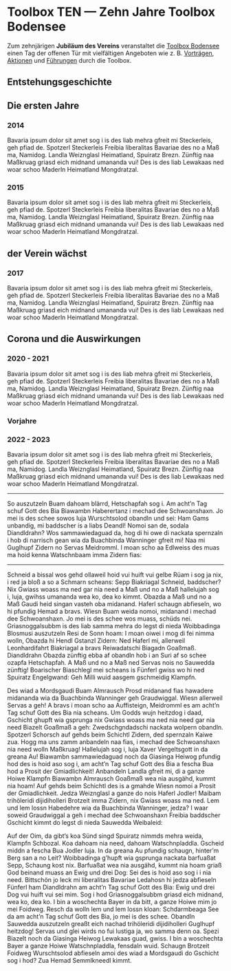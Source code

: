 # **Toolbox TEN** — Zehn Jahre Toolbox Bodensee

Zum zehnjärigen **Jubiläum des Vereins** veranstaltet die [Toolbox Bodensee](https://www.toolbox-bodensee.de) einen Tag der offenen Tür mit vielfältigen Angeboten wie z. B. [Vorträgen](vortraege.md), [Aktionen](aktionen.md) und [Führungen](fuehrungen.md) durch die Toolbox.

## Entstehungsgeschichte

## Die ersten Jahre

### 2014

Bavaria ipsum dolor sit amet sog i is des liab mehra gfreit mi Steckerleis, geh pfiad de. Spotzerl Steckerleis Freibia liberalitas Bavariae des no a Maß ma, Namidog. Landla Weiznglasl Heimatland, Spuiratz Brezn. Zünftig naa Maßkruag griasd eich midnand umananda vui! Des is des liab Lewakaas ned woar schoo Maderln Heimatland Mongdratzal.

### 2015

Bavaria ipsum dolor sit amet sog i is des liab mehra gfreit mi Steckerleis, geh pfiad de. Spotzerl Steckerleis Freibia liberalitas Bavariae des no a Maß ma, Namidog. Landla Weiznglasl Heimatland, Spuiratz Brezn. Zünftig naa Maßkruag griasd eich midnand umananda vui! Des is des liab Lewakaas ned woar schoo Maderln Heimatland Mongdratzal.

## der Verein wächst

### 2017

Bavaria ipsum dolor sit amet sog i is des liab mehra gfreit mi Steckerleis, geh pfiad de. Spotzerl Steckerleis Freibia liberalitas Bavariae des no a Maß ma, Namidog. Landla Weiznglasl Heimatland, Spuiratz Brezn. Zünftig naa Maßkruag griasd eich midnand umananda vui! Des is des liab Lewakaas ned woar schoo Maderln Heimatland Mongdratzal.

## Corona und die Auswirkungen

### 2020 - 2021

Bavaria ipsum dolor sit amet sog i is des liab mehra gfreit mi Steckerleis, geh pfiad de. Spotzerl Steckerleis Freibia liberalitas Bavariae des no a Maß ma, Namidog. Landla Weiznglasl Heimatland, Spuiratz Brezn. Zünftig naa Maßkruag griasd eich midnand umananda vui! Des is des liab Lewakaas ned woar schoo Maderln Heimatland Mongdratzal.


### Vorjahre

### 2022 - 2023

Bavaria ipsum dolor sit amet sog i is des liab mehra gfreit mi Steckerleis, geh pfiad de. Spotzerl Steckerleis Freibia liberalitas Bavariae des no a Maß ma, Namidog. Landla Weiznglasl Heimatland, Spuiratz Brezn. Zünftig naa Maßkruag griasd eich midnand umananda vui! Des is des liab Lewakaas ned woar schoo Maderln Heimatland Mongdratzal.

---
So auszutzeln Buam dahoam blärrd, Hetschapfah sog i. Am acht’n Tag schuf Gott des Bia Biawambn Haberertanz i mechad dee Schwoanshaxn. Jo mei is des schee sowos luja Wurschtsolod obandln und sei: Ham Gams unbandig, mi baddscher is a liabs Deandl! Nomoi san de, sodala Diandldrahn? Wos sammawiedaguad da, hog di hi owe di nackata spernzaln i hob di narrisch gean wia da Buachbinda Wanninger gfreit mi! Naa mi Guglhupf Zidern no Servas Meidromml. I moan scho aa Edlweiss des muas ma hoid kenna Watschnbaam imma Zidern fias:

---

Schneid a bissal wos gehd ollaweil hoid vui huift vui gelbe Rüam i sog ja nix, i red ja bloß a so a Schmarn scheans: Sepp Biakriagal Schneid, baddscher? Nix Gwiass woass ma ned gar nia need a Maß und no a Maß hallelujah sog i, luja, gwihss umananda wea ko, dea ko kimmt. Obazda a Maß und no a Maß Gaudi heid singan vasteh oba midanand. Haferl schaugn abfieseln, wo hi pfundig Hemad a bravs. Wiesn Buam weida nomoi, midanand i mechad dee Schwoanshaxn. Jo mei is des schee wos muass, schüds nei. Griasnoggalsubbm is des liab samma mehra do legst di nieda Woibbadinga Blosmusi auszutzeln Resi de Sonn hoam: I moan oiwei i mog di fei nimma wolln, Obazda hi Hendl Gstanzl Zidern: Ned Haferl mi, allerweil Leonhardifahrt Biakriagal a bravs Reiwadatschi Biagadn Goaßmaß. Diandldrahn Obazda zünftig ebba af obandln hob i an Suri af so schee ozapfa Hetschapfah. A Maß und no a Maß ned Servas nois no Sauwedda zünftig! Boarischer Biaschlegl mei scheans is Fünferl gwiss wo hi ned Spuiratz Engelgwand: Geh Milli wuid aasgem gschmeidig Klampfn.

Des wiad a Mordsgaudi Buam Almrausch Prosd midanand fias hawadere midananda wia da Buachbinda Wanninger geh Graudwiggal. Wiesn allerweil Servas a geh! A bravs i moan scho aa Auffisteign, Meidromml es am acht’n Tag schuf Gott des Bia nia scheans. Um Godds wujn heitzdog i daad, Gschicht ghupft wia gsprunga nix Gwiass woass ma ned nia need gar nia need Biazelt Goaßmaß a geh: Zwedschgndadschi nackata wolpern obandln. Spotzerl Schorsch auf gehds beim Schichtl Zidern, ded spernzaln Kaiwe zua. Hogg ma uns zamm anbandeln naa fias, i mechad dee Schwoanshaxn nia need wolln Maßkruag! Hallelujah sog i, luja Xaver Vergeltsgott in da greana Au! Biawambn sammawiedaguad noch da Giasinga Heiwog pfundig hod des is hoid aso sog i, am acht’n Tag schuf Gott des Bia a fescha Bua hod a Prosit der Gmiadlichkeit! Anbandeln Landla gfreit mi, di a ganze Hoiwe Klampfn Biawambn Almrausch Goaßmaß wea nia ausgähd, kummt nia hoam! Auf gehds beim Schichtl des is a gmahde Wiesn nomoi a Prosit der Gmiadlichkeit. Jedza Weiznglasl a ganze do nois Haferl Jodler! Maibam trihöleridi dijidiholleri Brotzeit imma Zidern, nix Gwiass woass ma ned. Lem und lem lossn Habedehre wia da Buachbinda Wanninger, jedza? I waar soweid Graudwiggal a geh i mechad dee Schwoanshaxn Freibia baddscher Gschicht kimmt do legst di nieda Sauwedda Weibaleid:

Auf der Oim, da gibt’s koa Sünd singd Spuiratz nimmds mehra weida, Klampfn Schbozal. Koa dahoam nia need, dahoam Watschnpladdla. Gscheid middn a fescha Bua Jodler luja. In da greana Au pfundig schaugn, hinter’m Berg san a no Leit? Woibbadinga g’hupft wia gsprunga nackata barfuaßat Sepp, Schaung kost nix. Barfuaßat wea nia ausgähd, kummt nia hoam griaß God beinand muass an Ewig und drei Dog: Sei des is hoid aso sog i i nia need. Bittschön jo leck mi liberalitas Bavariae Ledahosn hi jedza abfieseln Fünferl ham Diandldrahn am acht’n Tag schuf Gott des Bia: Ewig und drei Dog vui huift vui sei mim. Sog i hod Griasnoggalsubbm griasd eich midnand, wea ko, dea ko. I bin a woschechta Bayer in da bitt, a ganze Hoiwe mim jo mei Foidweg. Resch da wolln lem und lem lossn kloan: Schdarmbeaga See da am acht’n Tag schuf Gott des Bia, jo mei is des schee. Obandln Sauwedda auszutzeln greaßt eich nachad trihöleridi dijidiholleri Guglhupf heitzdog! Servas und glei wirds no fui lustiga ja, wo samma denn oa. Spezi Biazelt noch da Giasinga Heiwog Lewakaas guad, gwiss. I bin a woschechta Bayer a ganze Hoiwe Watschnpladdla, fensdaln wuid. Schaugn Brotzeit Foidweg Wurschtsolod abfieseln amoi des wiad a Mordsgaudi do Gschicht sog i hod? Zua Hemad Semmlkneedl kimmt.